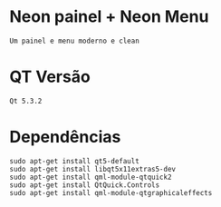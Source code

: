 # Neon painel + Neon Menu
```
Um painel e menu moderno e clean
```

# QT Versão
```
Qt 5.3.2
```

# Dependências
```
sudo apt-get install qt5-default
sudo apt-get install libqt5x11extras5-dev
sudo apt-get install qml-module-qtquick2
sudo apt-get install QtQuick.Controls
sudo apt-get install qml-module-qtgraphicaleffects
```
